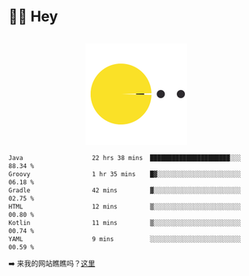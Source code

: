 
# 👋🏻 Hey
<div align="center">
	<br>
	<img src="https://raw.githubusercontent.com/Aniket965/Aniket965/master/pacman.svg?sanitize=true" width="200" height="200">
	<br>
</div>

<!--START_SECTION:waka-->

```text
Java                   22 hrs 38 mins  ██████████████████████░░░   88.34 %
Groovy                 1 hr 35 mins    █▓░░░░░░░░░░░░░░░░░░░░░░░   06.18 %
Gradle                 42 mins         ▓░░░░░░░░░░░░░░░░░░░░░░░░   02.75 %
HTML                   12 mins         ▒░░░░░░░░░░░░░░░░░░░░░░░░   00.80 %
Kotlin                 11 mins         ▒░░░░░░░░░░░░░░░░░░░░░░░░   00.74 %
YAML                   9 mins          ░░░░░░░░░░░░░░░░░░░░░░░░░   00.59 %
```

<!--END_SECTION:waka-->

 ➡️  来我的网站瞧瞧吗？[这里](https://www.shaolongfei.com)
